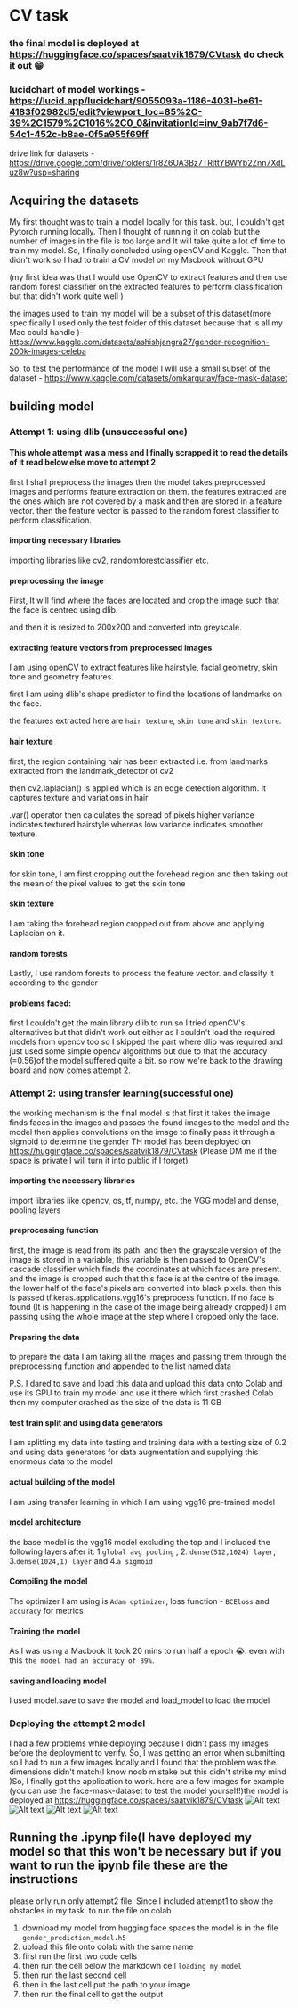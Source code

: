 # CV task
### the final model is deployed at https://huggingface.co/spaces/saatvik1879/CVtask do check it out 😁
### lucidchart of model workings - https://lucid.app/lucidchart/9055093a-1186-4031-be61-4183f02982d5/edit?viewport_loc=85%2C-39%2C1579%2C1016%2C0_0&invitationId=inv_9ab7f7d6-54c1-452c-b8ae-0f5a955f69ff
drive link for datasets - https://drive.google.com/drive/folders/1r8Z6UA3Bz7TRittYBWYb2Znn7XdLuz8w?usp=sharing
## Acquiring the datasets
My first thought was to train a model locally for this task. but, I couldn't get Pytorch running locally. Then I thought of running it on colab but the number of images in the file is too large and It will take quite a lot of time to train my model. So, I finally concluded using openCV and Kaggle. Then that didn't work so I had to train a CV model on my Macbook without GPU 

(my first idea was that I would use OpenCV to extract features and then use random forest classifier on the extracted features to perform classification but that didn't work quite well )



the images used to train my model will be a subset of this dataset(more specifically I used only the test folder of this dataset because that is all my Mac could handle )-
https://www.kaggle.com/datasets/ashishjangra27/gender-recognition-200k-images-celeba




So, to test the performance of the model I will use a small subset of the dataset - https://www.kaggle.com/datasets/omkargurav/face-mask-dataset

## building model

### Attempt 1: using dlib (unsuccessful one)

#### This whole attempt was a mess and I finally scrapped it to read the details of it read below else move to attempt 2

first I shall preprocess the images  then the model takes preprocessed images and performs feature extraction on them. the features extracted are the ones which are not covered by a mask and then are stored in a feature vector. then the feature vector is passed to the random forest classifier to perform classification.

#### importing necessary libraries
importing libraries like  cv2, randomforestclassifier etc.
#### preprocessing the image
First, It will find where the faces are located and crop the image such that the face is centred using dlib.

and then it is resized to 200x200 and converted into greyscale.

#### extracting feature vectors from preprocessed images 
I am using openCV to extract features like hairstyle, facial geometry, skin tone and geometry features.

first I am using dlib's shape predictor to find the locations of landmarks on the face.


the features extracted here are `hair texture`, `skin tone` and `skin texture`.

#### hair texture
first, the region containing hair has been extracted i.e. from landmarks extracted from the landmark_detector of cv2

then cv2.laplacian() is applied which is an edge detection algorithm. It captures texture and variations in hair

.var() operator then calculates the spread of pixels higher variance indicates textured hairstyle whereas low variance indicates smoother texture.

#### skin tone
for skin tone, I am first cropping out the forehead region and then taking out the mean of the pixel values to get the skin tone

#### skin texture
I am taking the forehead region cropped out from above and applying Laplacian on it. 

#### random forests 
Lastly, I use random forests to process the feature vector. and classify it according to the gender

#### problems faced:
first I couldn't get the main library dlib to run
so I tried openCV's alternatives but that didn't work out either as I couldn't load the required models from opencv too so I skipped the part where dlib was required and just used some simple opencv algorithms but due to that the accuracy (=0.56)of the model suffered quite a bit. so now we're back to the drawing board and now comes attempt 2.
### Attempt 2: using transfer learning(successful one)
the working mechanism is the final model is that first it takes the image finds faces in the images and passes the found images to the model and the model then applies convolutions on the image to finally pass it through a sigmoid to determine the gender
TH model has been deployed on https://huggingface.co/spaces/saatvik1879/CVtask (Please DM me if the space is private I will turn it into public if I forget)
#### importing the necessary libraries
import libraries like opencv, os, tf, numpy, etc. the VGG model and dense, pooling layers 
#### preprocessing function
first, the image is read from its path. and then the grayscale version of the image is stored in a variable, this variable is then passed to OpenCV's cascade classifier which finds the coordinates at which faces are present. and the image is cropped such that this face is at the centre of the image. the lower half of the face's pixels are converted into black pixels. then this is passed tf.keras.applications.vgg16's preprocess function. If no face is found (It is happening in the case of the image being already cropped) I am passing using the whole image at the step where I cropped only the face.
#### Preparing the data
to prepare the data I am taking all the images and passing them through the preprocessing function and appended to the list named data

P.S. I dared to save and load this data and upload this data onto Colab and use its GPU to train my model and use it there which first crashed Colab then my computer crashed as the size of the data is 11 GB

#### test train split and using data generators
I am splitting my data into testing and training data with a testing size of 0.2 and using data generators for data augmentation and supplying this enormous data to the model
#### actual building of the model
I am using transfer learning in which I am using vgg16 pre-trained model 
#### model architecture

the base model is the vgg16 model excluding the top 
and I included the following layers after it: 1.`global avg pooling` , 2. `dense(512,1024) layer`, 3.`dense(1024,1) layer` and 4.`a sigmoid`

#### Compiling the model

The optimizer I am using is `Adam optimizer`, loss function - `BCEloss` and `accuracy` for metrics

#### Training the model 
As I was using a Macbook It took 20 mins to run half a epoch 😭. even with this `the model had an accuracy of 89%`.
#### saving and loading model
I used model.save to save the model and load_model to load the model

### Deploying the attempt 2 model
I had a few problems while deploying because I didn't pass my images before the deployment to verify. So, I was getting an error when submitting so I had to run a few images locally and I found that the problem was the dimensions didn't match(I know noob mistake but this didn't strike my mind )So, I finally got the application to work. here are a few images for example (you can use the face-mask-dataset to test the model yourself!)the model is deployed at https://huggingface.co/spaces/saatvik1879/CVtask
![Alt text](/img1.jpg?raw=true "Optional Title")
![Alt text](/img2.jpg?raw=true "Optional Title")
![Alt text](/img3.jpg?raw=true "Optional Title")
![Alt text](/img4.jpg?raw=true "Optional Title")
## Running the .ipynp file(I have deployed my model so that this won't be necessary but if you want to run the ipynb file these are the instructions
please only run only attempt2 file. Since I included attempt1 to show the obstacles in my task.
to run the file on colab
1. download my model from hugging face spaces the model is in the file `gender_prediction_model.h5`
2. upload this file onto colab with the same name
3. first run the first two code cells
4. then run the cell below the markdown cell `loading my model`
5. then run the last second cell
6. then in the last cell put the path to your image
7. then run the final cell to get the output

